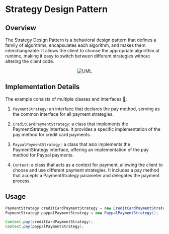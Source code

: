 # Strategy Design Pattern

## Overview

The Strategy Design Pattern is a behavioral design pattern that defines a family of algorithms, encapsulates each
algorithm, and makes them interchangeable. It allows the client to choose the appropriate algorithm at runtime, making
it easy to switch between different strategies without altering the client code.

<p align="center">
    <img src="https://github.com/omarhosny206/design-patterns/assets/58389695/0db2949f-13e5-4ab4-a9ae-aad22be4d480" alt="UML">
</p>

## Implementation Details

The example consists of multiple classes and interfaces [🔗](./):

1. `PaymentStrategy`: an interface that declares the pay method, serving as the common interface for all payment
   strategies.

2. `CreditCardPaymentStrategy`: a class that implements the PaymentStrategy interface. It provides a specific
   implementation of the pay method for credit card payments.

3. `PaypalPaymentStrategy` : a class that aslo implements the PaymentStrategy interface, offering an implementation of
   the pay method for Paypal payments.

4. `Context`: a class that acts as a context for payment, allowing the client to choose and use different payment
   strategies. It includes a pay method that accepts a PaymentStrategy parameter and delegates the payment process.

## Usage

```java
PaymentStrategy creditCardPaymentStrategy = new CreditCardPaymentStrategy();
PaymentStrategy paypalPaymentStrategy = new PaypalPaymentStrategy();

Context.pay(creditCardPaymentStrategy);
Context.pay(paypalPaymentStrategy);
```